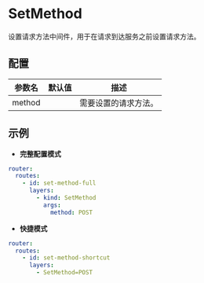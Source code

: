 # SetMethod

设置请求方法中间件，用于在请求到达服务之前设置请求方法。

## 配置

| 参数名    | 默认值 | 描述         |
|--------|-----|------------|
| method |     | 需要设置的请求方法。 |

## 示例

- **完整配置模式**

```yaml
router:
  routes:
    - id: set-method-full
      layers:
        - kind: SetMethod
          args:
            method: POST
```

- **快捷模式**

```yaml
router:
  routes:
    - id: set-method-shortcut
      layers:
        - SetMethod=POST
```